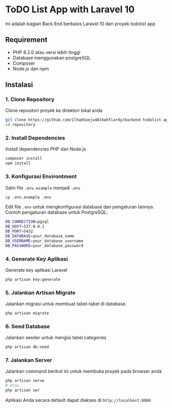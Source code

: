 # ToDO List App with Laravel 10
Ini adalah bagian Back End berbasis Laravel 10 dari proyek todolist app

## Requirement
- PHP 8.2.0 atau versi lebih tinggi
- Database menggunakan postgreSQL
- Composer 
- Node.js dan npm

## Instalasi
### 1. Clone Repository
Clone repositori proyek ke direktori lokal anda

```bash
git clone https://github.com/IlhamSoejudAlkahfiardy/backend-todolist-app.git
cd repository
```

### 2. Install Dependencies
Install dependencies PHP dan Node.js
```bash
composer install
npm install
```

### 3. Konfigurasi Environtment
Salin file `.env.example` menjadi `.env`
```bash
cp .env.example .env
```

Edit file `.env` untuk mengkonfigurasi database dan pengaturan lainnya. Contoh pengaturan database untuk PostgreSQL:
```bash
DB_CONNECTION=pgsql
DB_HOST=127.0.0.1
DB_PORT=5432
DB_DATABASE=your_database_name
DB_USERNAME=your_database_username
DB_PASSWORD=your_database_password
```

### 4. Generate Key Aplikasi
Generate key aplikasi Laravel
```bash
php artisan key:generate
```

### 5. Jalankan Artisan Migrate
Jalankan migrasi untuk membuat tabel-tabel di database.
```bash
php artisan migrate
```

### 6. Seed Database
Jalankan seeder untuk mengisi tabel categories
```bash
php artisan db:seed
```

### 7. Jalankan Server
Jalankan command berikut ini untuk membuka proyek pada browser anda
```bash
php artisan serve
# atau
php artisan ser
```
Aplikasi Anda secara default dapat diakses di `http://localhost:8000`































